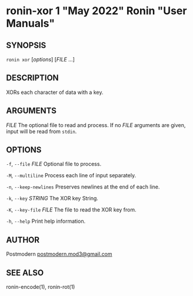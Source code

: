 # ronin-xor 1 "May 2022" Ronin "User Manuals"

## SYNOPSIS

`ronin xor` [*options*] [*FILE* ...]

## DESCRIPTION

XORs each character of data with a key.

## ARGUMENTS

*FILE*
  The optional file to read and process. If no *FILE* arguments are given,
  input will be read from `stdin`.

## OPTIONS

`-f`, `--file` *FILE*
  Optional file to process.

`-M`, `--multiline`
  Process each line of input separately.

`-n`, `--keep-newlines`
  Preserves newlines at the end of each line.

`-k`, `--key` *STRING*
  The XOR key String.

`-K`, `--key-file` *FILE*
  The file to read the XOR key from.

`-h`, `--help`
  Print help information.

## AUTHOR

Postmodern <postmodern.mod3@gmail.com>

## SEE ALSO

ronin-encode(1), ronin-rot(1)
